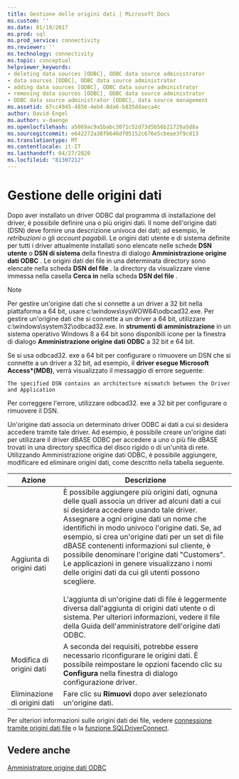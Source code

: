```yaml
---
title: Gestione delle origini dati | Microsoft Docs
ms.custom: ''
ms.date: 01/19/2017
ms.prod: sql
ms.prod_service: connectivity
ms.reviewer: ''
ms.technology: connectivity
ms.topic: conceptual
helpviewer_keywords:
- deleting data sources [ODBC], ODBC data source administrator
- data sources [ODBC], ODBC data source administrator
- adding data sources [ODBC], ODBC data source administrator
- removing data sources [ODBC], ODBC data source administrator
- ODBC data source administrator [ODBC], data source management
ms.assetid: 67cc4945-4850-4eb4-8da6-b835ddaeca4c
author: David-Engel
ms.author: v-daenge
ms.openlocfilehash: a5069ac9a5babc3071c52d73d5b56b21729a5d8a
ms.sourcegitcommit: e042272a38fb646df05152c676e5cbeae3f9cd13
ms.translationtype: MT
ms.contentlocale: it-IT
ms.lasthandoff: 04/27/2020
ms.locfileid: "81307212"
---
```

# <a name="managing-data-sources"></a>Gestione delle origini dati
Dopo aver installato un driver ODBC dal programma di installazione del driver, è possibile definire una o più origini dati. Il nome dell'origine dati (DSN) deve fornire una descrizione univoca dei dati; ad esempio, le *retribuzioni* o gli *account pagabili*. Le origini dati utente e di sistema definite per tutti i driver attualmente installati sono elencate nelle schede **DSN utente** o **DSN di sistema** della finestra di dialogo **Amministrazione origine dati ODBC** . Le origini dati dei file in una determinata directory sono elencate nella scheda **DSN del file** . la directory da visualizzare viene immessa nella casella **Cerca in** nella scheda **DSN del file** .  
  
> [!NOTE]  
>  Per gestire un'origine dati che si connette a un driver a 32 bit nella piattaforma a 64 bit, usare c:\windows\sysWOW64\odbcad32.exe. Per gestire un'origine dati che si connette a un driver a 64 bit, utilizzare c:\windows\system32\odbcad32.exe. In **strumenti di amministrazione** in un sistema operativo Windows 8 a 64 bit sono disponibili icone per la finestra di dialogo **Amministrazione origine dati ODBC** a 32 bit e 64 bit.  
  
 Se si usa odbcad32. exe a 64 bit per configurare o rimuovere un DSN che si connette a un driver a 32 bit, ad esempio, il **driver esegue Microsoft Access\*(MDB)**, verrà visualizzato il messaggio di errore seguente:  
  
```  
The specified DSN contains an architecture mismatch between the Driver and Application  
```  
  
 Per correggere l'errore, utilizzare odbcad32. exe a 32 bit per configurare o rimuovere il DSN.  
  
 Un'origine dati associa un determinato driver ODBC ai dati a cui si desidera accedere tramite tale driver. Ad esempio, è possibile creare un'origine dati per utilizzare il driver dBASE ODBC per accedere a uno o più file dBASE trovati in una directory specifica del disco rigido o di un'unità di rete. Utilizzando Amministrazione origine dati ODBC, è possibile aggiungere, modificare ed eliminare origini dati, come descritto nella tabella seguente.  
  
|Azione|Descrizione|  
|------------|-----------------|  
|Aggiunta di origini dati|È possibile aggiungere più origini dati, ognuna delle quali associa un driver ad alcuni dati a cui si desidera accedere usando tale driver. Assegnare a ogni origine dati un nome che identifichi in modo univoco l'origine dati. Se, ad esempio, si crea un'origine dati per un set di file dBASE contenenti informazioni sul cliente, è possibile denominare l'origine dati "Customers". Le applicazioni in genere visualizzano i nomi delle origini dati da cui gli utenti possono scegliere.<br /><br /> L'aggiunta di un'origine dati di file è leggermente diversa dall'aggiunta di origini dati utente o di sistema. Per ulteriori informazioni, vedere il file della Guida dell'amministratore dell'origine dati ODBC.|  
|Modifica di origini dati|A seconda dei requisiti, potrebbe essere necessario riconfigurare le origini dati. È possibile reimpostare le opzioni facendo clic su **Configura** nella finestra di dialogo configurazione driver.|  
|Eliminazione di origini dati|Fare clic su **Rimuovi** dopo aver selezionato un'origine dati.|  
  
 Per ulteriori informazioni sulle origini dati dei file, vedere [connessione tramite origini dati file](../../odbc/reference/develop-app/connecting-using-file-data-sources.md) o la [funzione SQLDriverConnect](../../odbc/reference/syntax/sqldriverconnect-function.md).  
  
## <a name="see-also"></a>Vedere anche  
 [Amministratore origine dati ODBC](../../odbc/admin/odbc-data-source-administrator.md)
